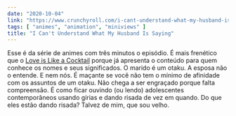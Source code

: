 ```yaml
---
date: "2020-10-04"
link: "https://www.crunchyroll.com/i-cant-understand-what-my-husband-is-saying"
tags: [ "animes", "animation", "miniviews" ]
title: "I Can't Understand What My Husband Is Saying"
---
```

Esse é da série de animes com três minutos o episódio. É mais frenético que o [Love is Like a Cocktail] porque já apresenta o conteúdo para quem conhece os nomes e seus significados. O marido é um otaku. A esposa não o entende. E nem nós. É maçante se você não tem o mínimo de afinidade com os assuntos de um otaku. Não chega a ser engraçado porque falta compreensão. É como ficar ouvindo (ou lendo) adolescentes contemporâneos usando gírias e dando risada de vez em quando. Do que eles estão dando risada? Talvez de mim, que sou velho.

[Love is Like a Cocktail]: /love-is-like-a-cocktail
